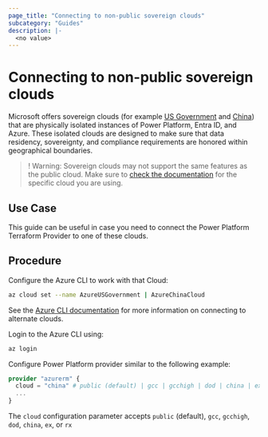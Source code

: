 ```yaml
---
page_title: "Connecting to non-public sovereign clouds"
subcategory: "Guides"
description: |-
  <no value>
---
```


# Connecting to non-public sovereign clouds

Microsoft offers sovereign clouds (for example [US Government](https://learn.microsoft.com/power-platform/admin/microsoft-dynamics-365-government) and [China](https://learn.microsoft.com/power-platform/admin/about-microsoft-cloud-china)) that are physically isolated instances of Power Platform, Entra ID, and Azure. These isolated clouds are designed to make sure that data residency, sovereignty, and compliance requirements are honored within geographical boundaries.

>! Warning: Sovereign clouds may not support the same features as the public cloud. Make sure to [check the documentation](https://aka.ms/bapfunctionalparity) for the specific cloud you are using.

## Use Case

This guide can be useful in case you need to connect the Power Platform Terraform Provider to one of these clouds.

## Procedure

Configure the Azure CLI to work with that Cloud:

```bash
az cloud set --name AzureUSGovernment | AzureChinaCloud
```

See the [Azure CLI documentation](https://learn.microsoft.com/cli/azure/manage-clouds-azure-cli) for more information on connecting to alternate clouds.

Login to the Azure CLI using:

```bash
az login
```

Configure Power Platform provider similar to the following example:

```terraform
provider "azurerm" {
  cloud = "china" # public (default) | gcc | gcchigh | dod | china | ex | rx
  ...
}
```

The `cloud` configuration parameter accepts `public` (default), `gcc`, `gcchigh`, `dod`, `china`, `ex`, or `rx`
